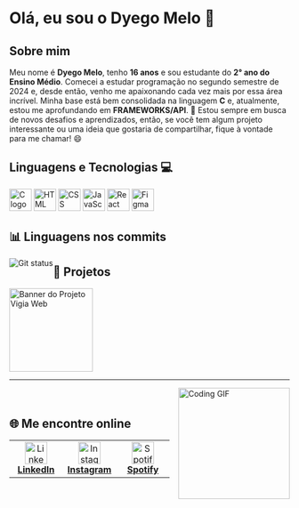 # Olá, eu sou o Dyego Melo 👋
## Sobre mim
Meu nome é **Dyego Melo**, tenho **16 anos** e sou estudante do **2° ano do Ensino Médio**. Comecei a estudar programação no segundo semestre de 2024 e, desde então, venho me apaixonando cada vez mais por essa área incrível. Minha base está bem consolidada na linguagem **C** e, atualmente, estou me aprofundando em **FRAMEWORKS/API**. 🚀
Estou sempre em busca de novos desafios e aprendizados, então, se você tem algum projeto interessante ou uma ideia que gostaria de compartilhar, fique à vontade para me chamar! 😄
## Linguagens e Tecnologias 💻
<div align="left">
  <img src="https://cdn.jsdelivr.net/gh/devicons/devicon/icons/c/c-original.svg" height="40" alt="C logo" title="C" />
  <img src="https://cdn.jsdelivr.net/gh/devicons/devicon/icons/html5/html5-original.svg" height="40" alt="HTML logo" title="HTML" />
  <img src="https://cdn.jsdelivr.net/gh/devicons/devicon/icons/css3/css3-original.svg" height="40" alt="CSS logo" title="CSS" />
  <img src="https://cdn.jsdelivr.net/gh/devicons/devicon/icons/javascript/javascript-original.svg" height="40" alt="JavaScript logo" title="JavaScript" />
  <img src="https://cdn.jsdelivr.net/gh/devicons/devicon/icons/react/react-original.svg" height="40" alt="React logo" title="React" />
  <img src="https://cdn.jsdelivr.net/gh/devicons/devicon/icons/figma/figma-original.svg" height="40" alt="Figma logo" title="Figma" />
</div>

<h2 align="left">📊 Linguagens nos commits</h2>
<img src="https://github-readme-stats.vercel.app/api/top-langs/?username=dyegomannuel&layout=compact&hide_border=true&theme=dark"
    alt = "Git status" 
    title ="As linguagens que eu mais uso"
    style = "float: left; margin-right: 0px;" />

## 🚀 Projetos
<a href="https://github.com/dyegomannuel/vigia-web">
  <img src="https://github.com/user-attachments/assets/37e3d7f6-074f-4d89-9bfc-66cac4ab67f6" alt="Banner do Projeto Vigia Web" width="150">
</a>

---
<div style="display: flex; align-items: center; justify-content: space-between;">
  <div>
    <h2>🌐 Me encontre online</h2>
    <table border="0" cellpadding="0" cellspacing="0">
      <tr>
        <td align="center" width="80">
          <a href="SEU_LINK_DO_LINKEDIN_AQUI" target="_blank">
            <img src="https://cdn.jsdelivr.net/gh/devicons/devicon/icons/linkedin/linkedin-original.svg" height="40" alt="LinkedIn logo" />
            <br />
            <strong>LinkedIn</strong>
          </a>
        </td>
        <td align="center" width="80">
          <a href="https://instagram.com/dyegomannuel" target="_blank">
            <img src="https://cdn-icons-png.flaticon.com/512/174/174855.png" height="40" alt="Instagram logo" />
            <br />
            <strong>Instagram</strong>
          </a>
        </td>
        <td align="center" width="80">
          <a href="https://open.spotify.com/user/31x4k6iisppfodllshh5m32hquuy?si=e7aca58796ad454e" target="_blank">
            <img src="https://cdn-icons-png.flaticon.com/512/174/174872.png" height="40" alt="Spotify logo" />
            <br />
            <strong>Spotify</strong>
          </a>
        </td>
      </tr>
    </table>
  </div>
  <div>
    <img src="https://media1.tenor.com/m/2QP5twD2d28AAAAd/spring-forward.gif" height="200" alt="Coding GIF" />
  </div>
</div>
